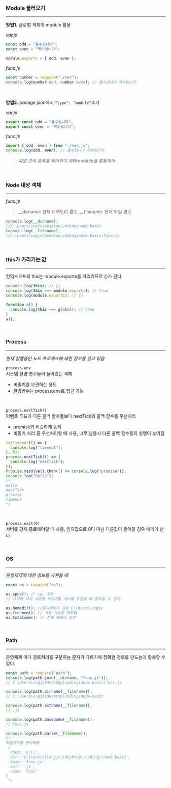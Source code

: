 ### Module 불러오기

---

**방법1.**
글로벌 객체의 module 활용

_var.js_

```js
const odd = "홀수입니다";
const even = "짝수입니다";

module.exports = { odd, even };
```

_func.js_

```js
const number = require("./var");
console.log(number.odd, number.even); // 홀수입니다 짝수입니다
```

</br>

**방법2.**
*pacage.json*에서
`"type": "module"`추가

_var.js_

```js
export const odd = "홀수입니다";
export const even = "짝수입니다";
```

_func.js_

```js
import { odd, even } from "./var.js";
console.log(odd, even); // 홀수입니다 짝수입니다
```

> _파일 간의 중복을 제거하기 위해 module을 활용하자_

</br>

### Node 내장 객체

---

_func.js_

> \_\_dirname: 현재 디렉토리 경로, \_\_filename: 현재 파일 경로

```js
console.log(__dirname);
//C:\Users\cngjs\Desktop\coding\node-basic
console.log(__filename);
//C:\Users\cngjs\Desktop\coding\node-basic\func.js
```

</br>

### this가 가리키는 값

---

전역스코프의 this는 module.exports를 가리키므로 {}가 된다

```js
console.log(this); // {}
console.log(this === module.exports); // true
console.log(module.exports); // {}

function a() {
  console.log(this === global); // true
}
a();
```

</br>

### Process

---

_현재 실행중인 노드 프로세스에 대한 정보를 담고 있음_
</br>

`process.env`  
시스템 환경 변수들이 들어있는 객체

- 비밀키를 보관하는 용도
- 환경변수는 process.env로 접근 가능

</br>

`process.nextTick()`  
이벤트 루프가 다른 콜백 함수들보다 nextTick의 콜백 함수를 우선처리

- promise와 비슷하게 동작
- 비동기 처리 중 우선처리할 때 사용, 너무 남용시 다른 콜백 함수들의 실행이 늦어짐

```js
setTimeout(() => {
  console.log("timeout");
}, 0);
process.nextTick(() => {
  console.log("nextTick");
});
Promise.resolve().then(() => console.log("promise"));
console.log("hello");
/* 
hello
nextTick
promise
timeout
*/
```

</br>

`process.exit(0)`  
서버를 강제 종료해야할 때 사용, 인자값으로 0이 아닌 다른값이 들어갈 경우 에러가 난다.

</br>

### OS

---

_운영체제에 대한 정보를 가져올 때_

```js
const os = require("os");

os.cpus(); // cpu 정보
// 코어에 따라 서버를 띄워야할 개수를 조절할 때 참조할 수 있다.

os.homedir(); //홈디렉토리 경로 C:\Users\cngjs
os.freemem(); // 사용 가능한 메모리
os.totalmem(); // 전체 메모리 용량
```

</br>

### Path

---

운영체제 마다 경로처리를 구분하는 문자가 다르기에 정확한 경로를 만드는데 활용할 수 있다.

```js
const path = require("path");
console.log(path.join(__dirname, "func.js"));
// C:\Users\cngjs\Desktop\coding\node-basic\func.js

console.log(path.dirname(__filename));
// C:\Users\cngjs\Desktop\coding\node-basic

console.log(path.extname(__filename));
// .js

console.log(path.basename(__filename));
// func.js

console.log(path.parse(__filename));
/*
파일경로를 분리해줌
 {
  root: 'C:\\',
  dir: 'C:\\Users\\cngjs\\Desktop\\coding\\node-basic',
  base: 'func.js',
  ext: '.js',
  name: 'func'
}
 */
```

